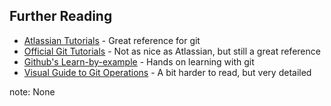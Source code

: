##  Further Reading

* [Atlassian Tutorials](https://www.atlassian.com/git/tutorials) - Great reference for git
* [Official Git Tutorials](http://git-scm.com/docs/gittutorial) - Not as nice as Atlassian, but still a great reference
* [Github's Learn-by-example](https://try.github.io) - Hands on learning with git
* [Visual Guide to Git Operations](http://marklodato.github.io/visual-git-guide) - A bit harder to read, but very detailed

note:
  None
